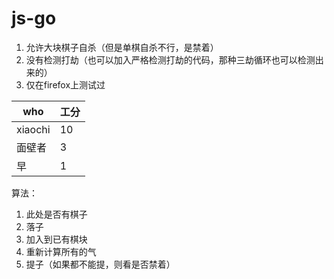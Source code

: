 # js-go

1. 允许大块棋子自杀（但是单棋自杀不行，是禁着）
2. 没有检测打劫（也可以加入严格检测打劫的代码，那种三劫循环也可以检测出来的）
3. 仅在firefox上测试过

|who|工分|
|---|----|
xiaochi | 10
面壁者 | 3
早 | 1

算法：
1. 此处是否有棋子
2. 落子
3. 加入到已有棋块
4. 重新计算所有的气
5. 提子（如果都不能提，则看是否禁着）
